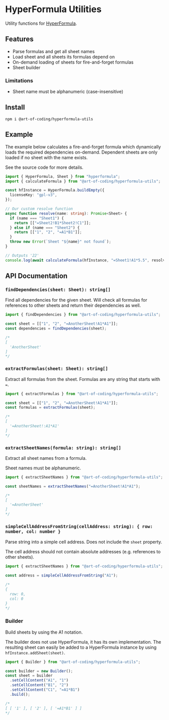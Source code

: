 # HyperFormula Utilities

Utility functions for
[HyperFormula](https://handsontable.github.io/hyperformula/).

## Features

- Parse formulas and get all sheet names
- Load sheet and all sheets its formulas depend on
- On-demand loading of sheets for fire-and-forget formulas
- Sheet builder

### Limitations

- Sheet name must be alphanumeric (case-insensitive)

## Install

```
npm i @art-of-coding/hyperformula-utils
```

## Example

The example below calculates a fire-and-forget formula which dynamically loads
the required dependencies on-demand. Dependent sheets are only loaded if no
sheet with the name exists.

See the source code for more details.

```ts
import { HyperFormula, Sheet } from "hyperformula";
import { calculateFormula } from "@art-of-coding/hyperformula-utils";

const hfInstance = HyperFormula.buildEmpty({
  licenseKey: "gpl-v3",
});

// Our custom resolve function
async function resolve(name: string): Promise<Sheet> {
  if (name === "Sheet1") {
    return [["=Sheet2!B1*Sheet2!C1"]];
  } else if (name === "Sheet2") {
    return [["1", "2", "=A1*B1"]];
  }
  throw new Error(`Sheet "${name}" not found`);
}

// Outputs '22'
console.log(await calculateFormula(hfInstance, "=Sheet1!A1*5.5", resolve));
```

## API Documentation

### `findDependencies(sheet: Sheet): string[]`

Find all dependencies for the given sheet. Will check all formulas for
references to other sheets and return their dependencies as well.

```ts
import { findDependencies } from "@art-of-coding/hyperformula-utils";

const sheet = [["1", "2", "=AnotherSheet!A1*A1"]];
const dependencies = findDependencies(sheet);

/*
[
  'AnotherSheet'
]
*/
```

### `extractFormulas(sheet: Sheet): string[]`

Extract all formulas from the sheet. Formulas are any string that starts with
`=`.

```ts
import { extractFormulas } from "@art-of-coding/hyperformula-utils";

const sheet = [["1", "2", "=AnotherSheet!A1*A1"]];
const formulas = extractFormulas(sheet);

/*
[
  '=AnotherSheet!:A1*A1'
]
*/
```

### `extractSheetNames(formula: string): string[]`

Extract all sheet names from a formula.

Sheet names must be alphanumeric.

```ts
import { extractSheetNames } from "@art-of-coding/hyperformula-utils";

const sheetNames = extractSheetNames("=AnotherSheet!A1*A1");

/*
[
  '=AnotherSheet'
]
*/
```

### `simpleCellAddressFromString(cellAddress: string): { row: number, col: number }`

Parse string into a simple cell address. Does not include the `sheet` property.

The cell address should not contain absolute addresses (e.g. references to other
sheets).

```ts
import { extractSheetNames } from "@art-of-coding/hyperformula-utils";

const address = simpleCellAddressFromString("A1");

/*
{
  row: 0,
  col: 0
}
*/
```

### Builder

Build sheets by using the A1 notation.

The builder does not use HyperFormula, it has its own implementation. The
resulting sheet can easily be added to a HyperFormula instance by using
`hfInstance.addSheet(sheet)`.

```ts
import { Builder } from "@art-of-coding/hyperformula-utils";

const builder = new Builder();
const sheet = builder
  .setCellContent("A1", "1")
  .setCellContent("B1", "2")
  .setCellContent("C1", "=A1*B1")
  .build();

/*
[ [ '1' ], [ '2' ], [ '=A1*B1' ] ]
*/
```

